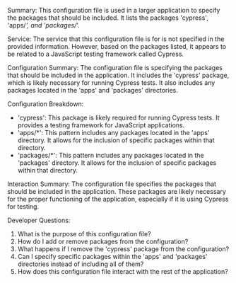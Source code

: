 Summary:
This configuration file is used in a larger application to specify the packages that should be included. It lists the packages 'cypress', 'apps/*', and 'packages/*'.

Service:
The service that this configuration file is for is not specified in the provided information. However, based on the packages listed, it appears to be related to a JavaScript testing framework called Cypress.

Configuration Summary:
The configuration file is specifying the packages that should be included in the application. It includes the 'cypress' package, which is likely necessary for running Cypress tests. It also includes any packages located in the 'apps' and 'packages' directories.

Configuration Breakdown:
- 'cypress': This package is likely required for running Cypress tests. It provides a testing framework for JavaScript applications.
- 'apps/*': This pattern includes any packages located in the 'apps' directory. It allows for the inclusion of specific packages within that directory.
- 'packages/*': This pattern includes any packages located in the 'packages' directory. It allows for the inclusion of specific packages within that directory.

Interaction Summary:
The configuration file specifies the packages that should be included in the application. These packages are likely necessary for the proper functioning of the application, especially if it is using Cypress for testing.

Developer Questions:
1. What is the purpose of this configuration file?
2. How do I add or remove packages from the configuration?
3. What happens if I remove the 'cypress' package from the configuration?
4. Can I specify specific packages within the 'apps' and 'packages' directories instead of including all of them?
5. How does this configuration file interact with the rest of the application?